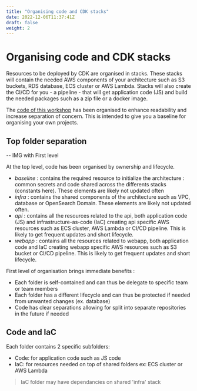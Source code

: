 ```yaml
---
title: "Organising code and CDK stacks"
date: 2022-12-06T11:37:41Z
draft: false
weight: 2
---
```


# Organising code and CDK stacks

Resources to be deployed by CDK are organised in stacks. These stacks will contain the needed AWS components of your architecture such as S3 buckets, RDS database, ECS cluster or AWS Lambda. Stacks will also create the CI/CD for you - a pipeline - that will get application code (JS) and build the needed packages such as a zip file or a docker image. 

The [code of this workshop](https://link "Link to code root") has been organised to enhance readability and increase separation of concern. This is intended to give you a baseline for organising your own projects.

## Top folder separation

-- IMG with First level

At the top level, code has been organised by ownership and lifecycle.

- *baseline* : contains the required resource to initialize the architecture : common secrets and code shared across the differents stacks (constants here).  These elements are likely not updated often
- *infra* : contains the shared components of the architecture such as VPC, database or OpenSearch Domain. These elements are likely not updated often.
- *api* : contains all the resources related to the api, both application code (JS) and infrastructure-as-code (IaC) creating api specific AWS resources such as ECS cluster, AWS Lambda or CI/CD pipeline. This is likely to get frequent updates and short lifecycle.
- *webapp* : contains all the resources related to webapp, both application code and IaC creating webapp specific AWS resources such as S3 bucket or CI/CD pipeline. This is likely to get frequent updates and short lifecycle.

First level of organisation brings immediate benefits :
- Each folder is self-contained and can thus be delegate to specific team or team members
- Each folder has a different lifecycle and can thus be protected if needed from unwanted changes (ex. database)
- Code has clear separations allowing for split into separate repositories in the future if needed

## Code and IaC

Each folder contains 2 specific subfolders:

- Code: for application code such as JS code
- IaC: for resources needed on top of shared folders ex: ECS cluster or AWS Lambda

> IaC folder may have dependancies on shared 'infra' stack

